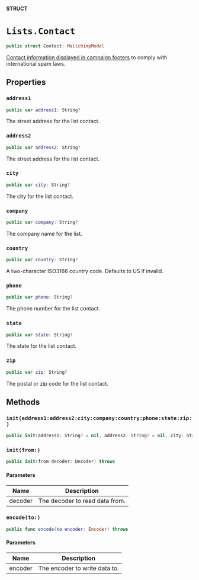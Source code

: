**STRUCT**

# `Lists.Contact`

```swift
public struct Contact: MailchimpModel
```

[Contact information displayed in campaign footers](https://mailchimp.com/help/about-campaign-footers/) to comply with international spam laws.

## Properties
### `address1`

```swift
public var address1: String?
```

The street address for the list contact.

### `address2`

```swift
public var address2: String?
```

The street address for the list contact.

### `city`

```swift
public var city: String?
```

The city for the list contact.

### `company`

```swift
public var company: String?
```

The company name for the list.

### `country`

```swift
public var country: String?
```

A two-character ISO3166 country code. Defaults to US if invalid.

### `phone`

```swift
public var phone: String?
```

The phone number for the list contact.

### `state`

```swift
public var state: String?
```

The state for the list contact.

### `zip`

```swift
public var zip: String?
```

The postal or zip code for the list contact.

## Methods
### `init(address1:address2:city:company:country:phone:state:zip:)`

```swift
public init(address1: String? = nil, address2: String? = nil, city: String? = nil, company: String? = nil, country: String? = nil, phone: String? = nil, state: String? = nil, zip: String? = nil)
```

### `init(from:)`

```swift
public init(from decoder: Decoder) throws
```

#### Parameters

| Name | Description |
| ---- | ----------- |
| decoder | The decoder to read data from. |

### `encode(to:)`

```swift
public func encode(to encoder: Encoder) throws
```

#### Parameters

| Name | Description |
| ---- | ----------- |
| encoder | The encoder to write data to. |